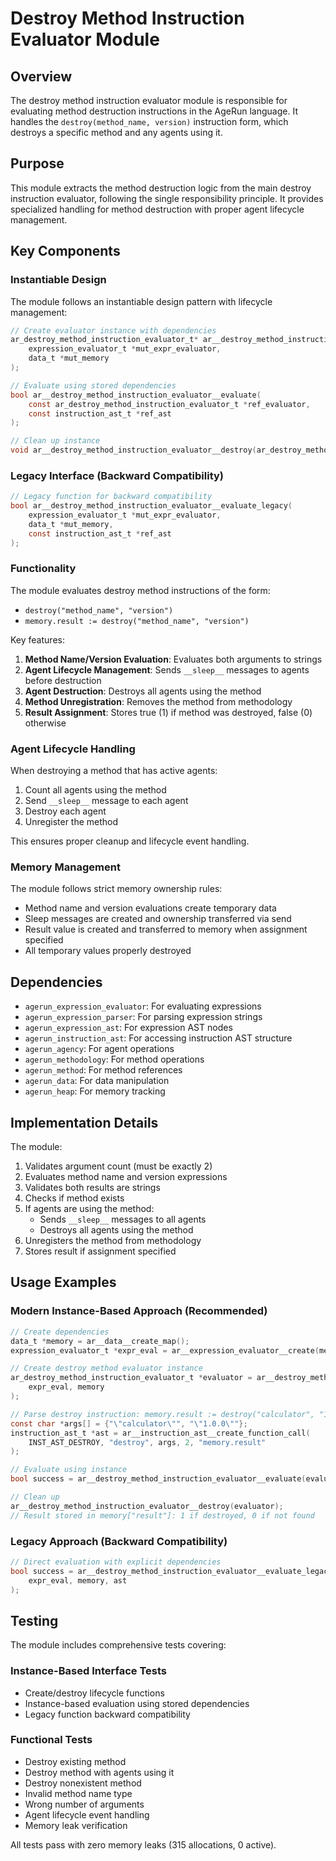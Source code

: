 # Destroy Method Instruction Evaluator Module

## Overview

The destroy method instruction evaluator module is responsible for evaluating method destruction instructions in the AgeRun language. It handles the `destroy(method_name, version)` instruction form, which destroys a specific method and any agents using it.

## Purpose

This module extracts the method destruction logic from the main destroy instruction evaluator, following the single responsibility principle. It provides specialized handling for method destruction with proper agent lifecycle management.

## Key Components

### Instantiable Design

The module follows an instantiable design pattern with lifecycle management:

```c
// Create evaluator instance with dependencies
ar_destroy_method_instruction_evaluator_t* ar__destroy_method_instruction_evaluator__create(
    expression_evaluator_t *mut_expr_evaluator,
    data_t *mut_memory
);

// Evaluate using stored dependencies
bool ar__destroy_method_instruction_evaluator__evaluate(
    const ar_destroy_method_instruction_evaluator_t *ref_evaluator,
    const instruction_ast_t *ref_ast
);

// Clean up instance
void ar__destroy_method_instruction_evaluator__destroy(ar_destroy_method_instruction_evaluator_t *own_evaluator);
```

### Legacy Interface (Backward Compatibility)

```c
// Legacy function for backward compatibility
bool ar__destroy_method_instruction_evaluator__evaluate_legacy(
    expression_evaluator_t *mut_expr_evaluator,
    data_t *mut_memory,
    const instruction_ast_t *ref_ast
);
```

### Functionality

The module evaluates destroy method instructions of the form:
- `destroy("method_name", "version")`
- `memory.result := destroy("method_name", "version")`

Key features:
1. **Method Name/Version Evaluation**: Evaluates both arguments to strings
2. **Agent Lifecycle Management**: Sends `__sleep__` messages to agents before destruction
3. **Agent Destruction**: Destroys all agents using the method
4. **Method Unregistration**: Removes the method from methodology
5. **Result Assignment**: Stores true (1) if method was destroyed, false (0) otherwise

### Agent Lifecycle Handling

When destroying a method that has active agents:
1. Count all agents using the method
2. Send `__sleep__` message to each agent
3. Destroy each agent
4. Unregister the method

This ensures proper cleanup and lifecycle event handling.

### Memory Management

The module follows strict memory ownership rules:
- Method name and version evaluations create temporary data
- Sleep messages are created and ownership transferred via send
- Result value is created and transferred to memory when assignment specified
- All temporary values properly destroyed

## Dependencies

- `agerun_expression_evaluator`: For evaluating expressions
- `agerun_expression_parser`: For parsing expression strings
- `agerun_expression_ast`: For expression AST nodes
- `agerun_instruction_ast`: For accessing instruction AST structure
- `agerun_agency`: For agent operations
- `agerun_methodology`: For method operations
- `agerun_method`: For method references
- `agerun_data`: For data manipulation
- `agerun_heap`: For memory tracking

## Implementation Details

The module:
1. Validates argument count (must be exactly 2)
2. Evaluates method name and version expressions
3. Validates both results are strings
4. Checks if method exists
5. If agents are using the method:
   - Sends `__sleep__` messages to all agents
   - Destroys all agents using the method
6. Unregisters the method from methodology
7. Stores result if assignment specified

## Usage Examples

### Modern Instance-Based Approach (Recommended)

```c
// Create dependencies
data_t *memory = ar__data__create_map();
expression_evaluator_t *expr_eval = ar__expression_evaluator__create(memory, NULL);

// Create destroy method evaluator instance
ar_destroy_method_instruction_evaluator_t *evaluator = ar__destroy_method_instruction_evaluator__create(
    expr_eval, memory
);

// Parse destroy instruction: memory.result := destroy("calculator", "1.0.0")
const char *args[] = {"\"calculator\"", "\"1.0.0\""};
instruction_ast_t *ast = ar__instruction_ast__create_function_call(
    INST_AST_DESTROY, "destroy", args, 2, "memory.result"
);

// Evaluate using instance
bool success = ar__destroy_method_instruction_evaluator__evaluate(evaluator, ast);

// Clean up
ar__destroy_method_instruction_evaluator__destroy(evaluator);
// Result stored in memory["result"]: 1 if destroyed, 0 if not found
```

### Legacy Approach (Backward Compatibility)

```c
// Direct evaluation with explicit dependencies
bool success = ar__destroy_method_instruction_evaluator__evaluate_legacy(
    expr_eval, memory, ast
);
```

## Testing

The module includes comprehensive tests covering:

### Instance-Based Interface Tests
- Create/destroy lifecycle functions
- Instance-based evaluation using stored dependencies
- Legacy function backward compatibility

### Functional Tests
- Destroy existing method
- Destroy method with agents using it
- Destroy nonexistent method
- Invalid method name type
- Wrong number of arguments
- Agent lifecycle event handling
- Memory leak verification

All tests pass with zero memory leaks (315 allocations, 0 active).